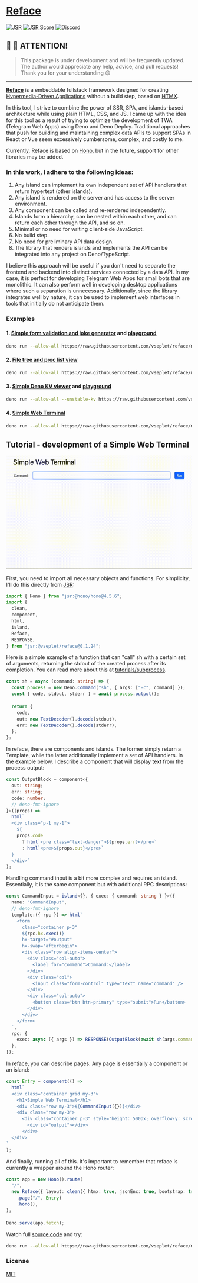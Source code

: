 # [Reface](https://reface.deno.dev/)

[![JSR](https://jsr.io/badges/@vseplet/reface)](https://jsr.io/@vseplet/reface)
[![JSR Score](https://jsr.io/badges/@vseplet/reface/score)](https://jsr.io/@vseplet/reface)
[![Discord](https://img.shields.io/badge/join-chat-blue?logo=discord&logoColor=white)](https://discord.gg/gT4gvVwqb8)

## 👋 👋 ATTENTION!

> This package is under development and will be frequently updated. The author
> would appreciate any help, advice, and pull requests! Thank you for your
> understanding 😊

---

**[Reface](https://reface.deno.dev/)** is a embeddable fullstack framework
designed for creating
[Hypermedia-Driven Applications](https://htmx.org/essays/hypermedia-driven-applications/)
without a build step, based on [HTMX](https://htmx.org/).

In this tool, I strive to combine the power of SSR, SPA, and islands-based
architecture while using plain HTML, CSS, and JS. I came up with the idea for
this tool as a result of trying to optimize the development of TWA (Telegram Web
Apps) using Deno and Deno Deploy. Traditional approaches that push for building
and maintaining complex data APIs to support SPAs in React or Vue seem
excessively cumbersome, complex, and costly to me.

Currently, Reface is based on [Hono](https://hono.dev/), but in the future,
support for other libraries may be added.

### In this work, I adhere to the following ideas:

1. Any island can implement its own independent set of API handlers that return
   hypertext (other islands).
2. Any island is rendered on the server and has access to the server
   environment.
3. Any component can be called and re-rendered independently.
4. Islands form a hierarchy, can be nested within each other, and can return
   each other through the API, and so on.
5. Minimal or no need for writing client-side JavaScript.
6. No build step.
7. No need for preliminary API data design.
8. The library that renders islands and implements the API can be integrated
   into any project on Deno/TypeScript.

I believe this approach will be useful if you don't need to separate the
frontend and backend into distinct services connected by a data API. In my case,
it is perfect for developing Telegram Web Apps for small bots that are
monolithic. It can also perform well in developing desktop applications where
such a separation is unnecessary. Additionally, since the library integrates
well by nature, it can be used to implement web interfaces in tools that
initially do not anticipate them.

### Examples

#### 1. [Simple form validation and joke generator](./examples/ex1.ts) and [playground](https://dash.deno.com/playground/react-sucks)

```sh
deno run --allow-all https://raw.githubusercontent.com/vseplet/reface/main/examples/ex1.ts
```

#### 2. [File tree and proc list view](./examples/ex2.ts)

```sh
deno run --allow-all https://raw.githubusercontent.com/vseplet/reface/main/examples/ex2.ts
```

#### 3. [Simple Deno KV viewer](./examples/ex3.ts) and [playground](https://dash.deno.com/playground/reface-kv-viewer)

```sh
deno run --allow-all --unstable-kv https://raw.githubusercontent.com/vseplet/reface/main/examples/ex3.ts
```

#### 4. [Simple Web Terminal](./examples/ex4.ts)

```sh
deno run --allow-all https://raw.githubusercontent.com/vseplet/reface/main/examples/ex4.ts
```

## Tutorial - development of a Simple Web Terminal

![img](/ex4.gif)

First, you need to import all necessary objects and functions. For simplicity,
I'll do this directly from [JSR](https://jsr.io/@vseplet/reface):

```ts
import { Hono } from "jsr:@hono/hono@4.5.6";
import {
  clean,
  component,
  html,
  island,
  Reface,
  RESPONSE,
} from "jsr:@vseplet/reface@0.1.24";
```

Here is a simple example of a function that can "call" sh with a certain set of
arguments, returning the stdout of the created process after its completion. You
can read more about this at
[tutorials/subprocess](https://docs.deno.com/runtime/tutorials/subprocess/).

```ts
const sh = async (command: string) => {
  const process = new Deno.Command("sh", { args: ["-c", command] });
  const { code, stdout, stderr } = await process.output();

  return {
    code,
    out: new TextDecoder().decode(stdout),
    err: new TextDecoder().decode(stderr),
  };
};
```

In reface, there are components and islands. The former simply return a
Template, while the latter additionally implement a set of API handlers. In the
example below, I describe a component that will display text from the process
output:

```ts
const OutputBlock = component<{
  out: string;
  err: string;
  code: number;
  // deno-fmt-ignore
}>((props) =>
  html`
  <div class="p-1 my-1">
    ${
    props.code
      ? html`<pre class="text-danger">${props.err}</pre>`
      : html`<pre>${props.out}</pre>`
  }
  </div>`
);
```

Handling command input is a bit more complex and requires an island.
Essentially, it is the same component but with additional RPC descriptions:

```ts
const CommandInput = island<{}, { exec: { command: string } }>({
  name: "CommandInput",
  // deno-fmt-ignore
  template:({ rpc }) => html`
    <form
      class="container p-3"
      ${rpc.hx.exec()}
      hx-target="#output"
      hx-swap="afterbegin">
      <div class="row align-items-center">
        <div class="col-auto">
          <label for="command">Command:</label>
        </div>
        <div class="col">
          <input class="form-control" type="text" name="command" />
        </div>
        <div class="col-auto">
          <button class="btn btn-primary" type="submit">Run</button>
        </div>
      </div>
    </form>
  `,
  rpc: {
    exec: async ({ args }) => RESPONSE(OutputBlock(await sh(args.command))),
  },
});
```

In reface, you can describe pages. Any page is essentially a component or an
island:

```ts
const Entry = component(() =>
  html`
  <div class="container grid my-3">
    <h1>Simple Web Terminal</h1>
    <div class="row my-3">${CommandInput({})}</div>
    <div class="row my-3">
      <div class="container p-3" style="height: 500px; overflow-y: scroll">
        <div id="output"></div>
      </div>
  </div>
`
);
```

And finally, running all of this. It's important to remember that reface is
currently a wrapper around the Hono router:

```ts
const app = new Hono().route(
  "/",
  new Reface({ layout: clean({ htmx: true, jsonEnc: true, bootstrap: true }) })
    .page("/", Entry)
    .hono(),
);

Deno.serve(app.fetch);
```

Watch full [source code](./examples/ex4.ts) and try:

```sh
deno run --allow-all https://raw.githubusercontent.com/vseplet/reface/main/examples/ex4.ts
```

### License

[MIT](./LICENSE)
